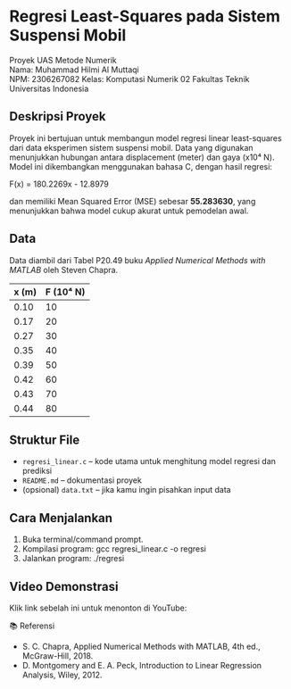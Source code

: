 # Regresi Least-Squares pada Sistem Suspensi Mobil

Proyek UAS Metode Numerik  
Nama: Muhammad Hilmi Al Muttaqi  
NPM: 2306267082
Kelas: Komputasi Numerik 02
Fakultas Teknik Universitas Indonesia

## Deskripsi Proyek
Proyek ini bertujuan untuk membangun model regresi linear least-squares dari data eksperimen sistem suspensi mobil. Data yang digunakan menunjukkan hubungan antara displacement (meter) dan gaya (x10⁴ N). Model ini dikembangkan menggunakan bahasa C, dengan hasil regresi:

F(x) = 180.2269x - 12.8979

dan memiliki Mean Squared Error (MSE) sebesar **55.283630**, yang menunjukkan bahwa model cukup akurat untuk pemodelan awal.

## Data
Data diambil dari Tabel P20.49 buku *Applied Numerical Methods with MATLAB* oleh Steven Chapra.

| x (m) | F (10⁴ N) |
|-------|-----------|
| 0.10  | 10        |
| 0.17  | 20        |
| 0.27  | 30        |
| 0.35  | 40        |
| 0.39  | 50        |
| 0.42  | 60        |
| 0.43  | 70        |
| 0.44  | 80        |

## Struktur File
- `regresi_linear.c` – kode utama untuk menghitung model regresi dan prediksi
- `README.md` – dokumentasi proyek
- (opsional) `data.txt` – jika kamu ingin pisahkan input data

## Cara Menjalankan
1. Buka terminal/command prompt.
2. Kompilasi program:
   gcc regresi_linear.c -o regresi
3. Jalankan program:
   ./regresi

## Video Demonstrasi
Klik link sebelah ini untuk menonton di YouTube: 

📚 Referensi
- S. C. Chapra, Applied Numerical Methods with MATLAB, 4th ed., McGraw-Hill, 2018.
- D. Montgomery and E. A. Peck, Introduction to Linear Regression Analysis, Wiley, 2012.




